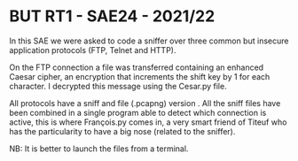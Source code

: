 # BUT RT1 - SAE24 - 2021/22

In this SAE we were asked to code a sniffer over three common but insecure application protocols (FTP, Telnet and HTTP).

On the FTP connection a file was transferred containing an enhanced Caesar cipher, an encryption that increments the shift key by 1 for each character. I decrypted this message using the Cesar.py file. 

All protocols have a sniff and file (.pcapng) version .
All the sniff files have been combined in a single program able to detect which connection is active, this is where François.py comes in, a very smart friend of Titeuf who has the particularity to have a big nose (related to the sniffer).

NB: It is better to launch the files from a terminal.
